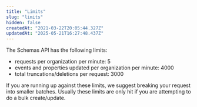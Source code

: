 ```yaml
---
title: "Limits"
slug: "limits"
hidden: false
createdAt: "2021-03-22T20:05:44.327Z"
updatedAt: "2025-05-21T16:27:48.437Z"
---
```

The Schemas API has the following limits:

- requests per organization per minute: 5
- events and properties updated per organization per minute: 4000
- total truncations/deletions per request: 3000

If you are running up against these limits, we suggest breaking your request into smaller batches. Usually these limits are only hit if you are attempting to do a bulk create/update.
